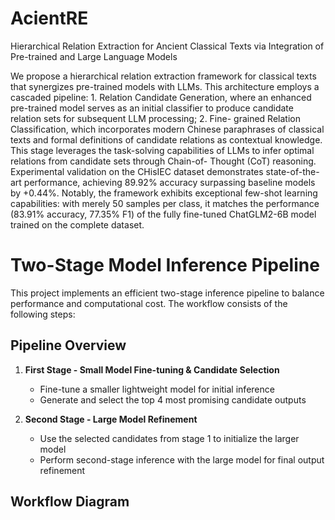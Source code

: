 # AcientRE
Hierarchical Relation Extraction for Ancient Classical Texts via Integration of Pre-trained and Large Language Models

We propose a hierarchical relation extraction framework
for classical texts that synergizes pre-trained models with LLMs. This architecture employs a
cascaded pipeline: 1. Relation Candidate Generation, where an enhanced pre-trained model serves
as an initial classifier to produce candidate relation sets for subsequent LLM processing; 2. Fine-
grained Relation Classification, which incorporates modern Chinese paraphrases of classical texts
and formal definitions of candidate relations as contextual knowledge. This stage leverages the
task-solving capabilities of LLMs to infer optimal relations from candidate sets through Chain-of-
Thought (CoT) reasoning. Experimental validation on the CHisIEC dataset demonstrates state-of-the-art performance, achieving 89.92% accuracy surpassing baseline models by +0.44%. Notably, the framework exhibits exceptional few-shot learning capabilities: with merely 50 samples per class, it matches the performance (83.91% accuracy, 77.35% F1) of the fully fine-tuned ChatGLM2-6B model trained on the complete dataset.


# Two-Stage Model Inference Pipeline

This project implements an efficient two-stage inference pipeline to balance performance and computational cost. The workflow consists of the following steps:

## Pipeline Overview

1. **First Stage - Small Model Fine-tuning & Candidate Selection**
   - Fine-tune a smaller lightweight model for initial inference
   - Generate and select the top 4 most promising candidate outputs

2. **Second Stage - Large Model Refinement**
   - Use the selected candidates from stage 1 to initialize the larger model
   - Perform second-stage inference with the large model for final output refinement

## Workflow Diagram
